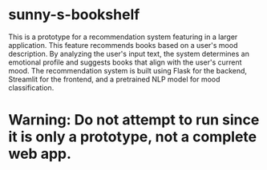 # sunny-s-bookshelf

This is a prototype for a recommendation system featuring in a larger application.
This feature recommends books based on a user's mood description. By analyzing the user's input text, the system determines an emotional profile and suggests books that align with the user's current mood. The recommendation system is built using Flask for the backend, Streamlit for the frontend, and a pretrained NLP model for mood classification.

# Warning: Do not attempt to run since it is only a prototype, not a complete web app.

